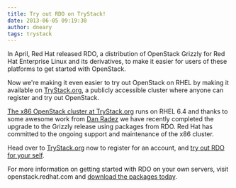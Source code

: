 ```yaml
---
title: Try out RDO on TryStack!
date: 2013-06-05 09:19:30
author: dneary
tags: trystack
---
```


In April, Red Hat released RDO, a distribution of OpenStack Grizzly for
Red Hat Enterprise Linux and its derivatives, to make it easier for
users of these platforms to get started with OpenStack.

Now we're making it even easier to try out OpenStack on RHEL by making
it available on [TryStack.org](http://trystack.org), a publicly accessible cluster where
anyone can register and try out OpenStack.

[The x86 OpenStack cluster at TryStack.org](http://x86.trystack.org) runs on RHEL 6.4 and thanks to some awesome work from [Dan Radez](http://openstack.redhat.com/People#radez) we have recently completed the upgrade to the Grizzly release using packages from RDO. Red Hat has committed to the ongoing support and maintenance of the x86 cluster.

Head over to [TryStack.org](http://trystack.org) now to register for an account, and [try out RDO for your self](http://openstack.redhat.com/Using_RDO_on_TryStack).

For more information on getting started with RDO on your own servers, visit openstack.redhat.com and [download the packages today](http://openstack.redhat.com/Quickstart).